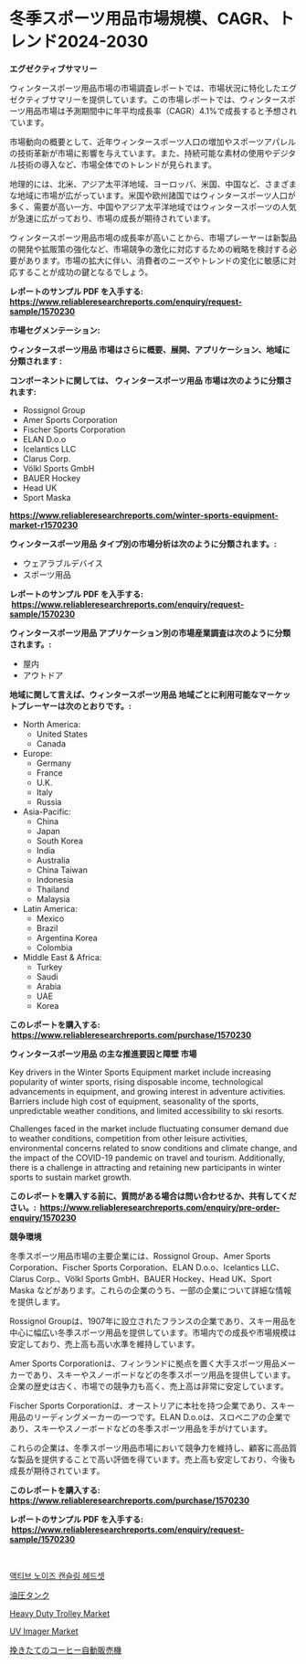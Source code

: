 <p><h1>冬季スポーツ用品市場規模、CAGR、トレンド2024-2030</h1></p><p><strong>エグゼクティブサマリー</strong></p>
<p><p>ウィンタースポーツ用品市場の市場調査レポートでは、市場状況に特化したエグゼクティブサマリーを提供しています。この市場レポートでは、ウィンタースポーツ用品市場は予測期間中に年平均成長率（CAGR）4.1%で成長すると予想されています。</p><p>市場動向の概要として、近年ウィンタースポーツ人口の増加やスポーツアパレルの技術革新が市場に影響を与えています。また、持続可能な素材の使用やデジタル技術の導入など、市場全体でのトレンドが見られます。</p><p>地理的には、北米、アジア太平洋地域、ヨーロッパ、米国、中国など、さまざまな地域に市場が広がっています。米国や欧州諸国ではウィンタースポーツ人口が多く、需要が高い一方、中国やアジア太平洋地域ではウィンタースポーツの人気が急速に広がっており、市場の成長が期待されています。</p><p>ウィンタースポーツ用品市場の成長率が高いことから、市場プレーヤーは新製品の開発や拡販策の強化など、市場競争の激化に対応するための戦略を検討する必要があります。市場の拡大に伴い、消費者のニーズやトレンドの変化に敏感に対応することが成功の鍵となるでしょう。</p></p>
<p><strong>レポートのサンプル PDF を入手する: <a href="https://www.reliableresearchreports.com/enquiry/request-sample/1570230">https://www.reliableresearchreports.com/enquiry/request-sample/1570230</a></strong></p>
<p><strong>市場セグメンテーション:</strong></p>
<p><strong> ウィンタースポーツ用品 市場はさらに概要、展開、アプリケーション、地域に分類されます :</strong></p>
<p><strong>コンポーネントに関しては、 ウィンタースポーツ用品 市場は次のように分類されます: &nbsp;</strong></p>
<p><ul><li>Rossignol Group</li><li>Amer Sports Corporation</li><li>Fischer Sports Corporation</li><li>ELAN D.o.o</li><li>Icelantics LLC</li><li>Clarus Corp.</li><li>Völkl Sports GmbH</li><li>BAUER Hockey</li><li>Head UK</li><li>Sport Maska</li></ul></p>
<p><strong><a href="https://www.reliableresearchreports.com/winter-sports-equipment-market-r1570230">https://www.reliableresearchreports.com/winter-sports-equipment-market-r1570230</a></strong></p>
<p><strong> ウィンタースポーツ用品 タイプ別の市場分析は次のように分類されます。:</strong></p>
<p><ul><li>ウェアラブルデバイス</li><li>スポーツ用品</li></ul></p>
<p><strong>レポートのサンプル PDF を入手する: &nbsp;<a href="https://www.reliableresearchreports.com/enquiry/request-sample/1570230">https://www.reliableresearchreports.com/enquiry/request-sample/1570230</a></strong></p>
<p><strong> ウィンタースポーツ用品 アプリケーション別の市場産業調査は次のように分類されます。:</strong></p>
<p><ul><li>屋内</li><li>アウトドア</li></ul></p>
<p><strong>地域に関して言えば、ウィンタースポーツ用品 地域ごとに利用可能なマーケットプレーヤーは次のとおりです。:</strong></p>
<p><ul>
    <li>
        North America:
        <ul>
            <li>United States</li>
            <li>Canada</li>
        </ul>
    </li>
    <li>
        Europe:
        <ul>
            <li>Germany</li>
            <li>France</li>
            <li>U.K.</li>
            <li>Italy</li>
            <li>Russia</li>
        </ul>
    </li>
    <li>
        Asia-Pacific:
        <ul>
            <li>China</li>
            <li>Japan</li>
            <li>South Korea</li>
            <li>India</li>
            <li>Australia</li>
            <li>China Taiwan</li>
            <li>Indonesia</li>
            <li>Thailand</li>
            <li>Malaysia</li>
        </ul>
    </li>
    <li>
        Latin America:
        <ul>
            <li>Mexico</li>
            <li>Brazil</li>
            <li>Argentina Korea</li>
            <li>Colombia</li>
        </ul>
    </li>
    <li>
        Middle East & Africa:
        <ul>
            <li>Turkey</li>
            <li>Saudi</li>
            <li>Arabia</li>
            <li>UAE</li>
            <li>Korea</li>
        </ul>
    </li>
    </ul></p>
<p><strong>このレポートを購入する: &nbsp;<a href="https://www.reliableresearchreports.com/purchase/1570230">https://www.reliableresearchreports.com/purchase/1570230</a></strong></p>
<p><strong>ウィンタースポーツ用品 の主な推進要因と障壁 市場</strong></p>
<p><p>Key drivers in the Winter Sports Equipment market include increasing popularity of winter sports, rising disposable income, technological advancements in equipment, and growing interest in adventure activities. Barriers include high cost of equipment, seasonality of the sports, unpredictable weather conditions, and limited accessibility to ski resorts.</p><p>Challenges faced in the market include fluctuating consumer demand due to weather conditions, competition from other leisure activities, environmental concerns related to snow conditions and climate change, and the impact of the COVID-19 pandemic on travel and tourism. Additionally, there is a challenge in attracting and retaining new participants in winter sports to sustain market growth.</p></p>
<p><strong>このレポートを購入する前に、質問がある場合は問い合わせるか、共有してください。:&nbsp; <a href="https://www.reliableresearchreports.com/enquiry/pre-order-enquiry/1570230">https://www.reliableresearchreports.com/enquiry/pre-order-enquiry/1570230</a></strong></p>
<p><strong>競争環境</strong></p>
<p><p>冬季スポーツ用品市場の主要企業には、Rossignol Group、Amer Sports Corporation、Fischer Sports Corporation、ELAN D.o.o、Icelantics LLC、Clarus Corp.、Völkl Sports GmbH、BAUER Hockey、Head UK、Sport Maska などがあります。これらの企業のうち、一部の企業について詳細な情報を提供します。</p><p>Rossignol Groupは、1907年に設立されたフランスの企業であり、スキー用品を中心に幅広い冬季スポーツ用品を提供しています。市場内での成長や市場規模は安定しており、売上高も高い水準を維持しています。</p><p>Amer Sports Corporationは、フィンランドに拠点を置く大手スポーツ用品メーカーであり、スキーやスノーボードなどの冬季スポーツ用品を提供しています。企業の歴史は古く、市場での競争力も高く、売上高は非常に安定しています。</p><p>Fischer Sports Corporationは、オーストリアに本社を持つ企業であり、スキー用品のリーディングメーカーの一つです。ELAN D.o.oは、スロベニアの企業であり、スキーやスノーボードなどの冬季スポーツ用品を手がけています。</p><p>これらの企業は、冬季スポーツ用品市場において競争力を維持し、顧客に高品質な製品を提供することで高い評価を得ています。売上高も安定しており、今後も成長が期待されています。</p></p>
<p><strong>このレポートを購入する: &nbsp; <a href="https://www.reliableresearchreports.com/purchase/1570230">https://www.reliableresearchreports.com/purchase/1570230</a></strong></p>
<p><strong>レポートのサンプル PDF を入手する: &nbsp;<a href="https://www.reliableresearchreports.com/enquiry/request-sample/1570230">https://www.reliableresearchreports.com/enquiry/request-sample/1570230</a></strong><strong></strong></p>
<p>&nbsp;</p>
<p><p><a href="https://github.com/KellyLyncyh543964/Market-Research-Report-List-1/blob/main/576169825559.md">액티브 노이즈 캔슬링 헤드셋</a></p><p><a href="https://github.com/schmahlson/Market-Research-Report-List-1/blob/main/649728328115.md">油圧タンク</a></p><p><a href="https://github.com/luckyshygirl/Market-Research-Report-List-4/blob/main/heavy-duty-trolley-market.md">Heavy Duty Trolley Market</a></p><p><a href="https://github.com/vimar16th/Market-Research-Report-List-4/blob/main/uv-imager-market.md">UV Imager Market</a></p><p><a href="https://github.com/zjkmgcs938405/Market-Research-Report-List-1/blob/main/357765928111.md">挽きたてのコーヒー自動販売機</a></p></p>